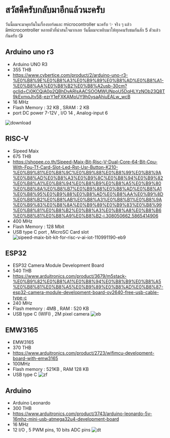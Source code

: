 # สวัสดีครับกลับมาอีกแล้วนะครับ
วันนี้ผมจะมาคุยกันในเรื่องบอร์ดและ microcontroller นะครับ ✨
จริง ๆ แล้วมีmicrocontroller หลายตัวที่น่าสนใจมากเลย 
วันนี้ผมจะหยิบมาให้ทุกคนรับชมกันสัก 5 ตัวแล้วกันครับ 😘

## Arduino uno r3
- Arduino UNO R3
- 355 THB
- https://www.cybertice.com/product/2/arduino-uno-r3-%E0%B8%9E%E0%B8%A3%E0%B9%89%E0%B8%AD%E0%B8%A1-%E0%B8%AA%E0%B8%B2%E0%B8%A2usb-30cm?gclid=Cj0KCQiA0p2QBhDvARIsAACSOOMWUNpoU5DqHLYzNOb23Q8T9kExmqJtv58-ezrY1eFXKAMoUY9h0ysaAhiuEALw_wcB
- 16 MHz
- Flash Memory : 32 KB , SRAM : 2 KB
- port DC power 7-12V , I/O 14 , Analog-input 6

![download](https://user-images.githubusercontent.com/88340264/153743389-dffc0d69-defe-4acc-ad9c-be4a6e0706df.jpg)


## RISC-V
- Sipeed Maix
- 675 THB
- https://shopee.co.th/Sipeed-Maix-Bit-Risc-V-Dual-Core-64-Bit-Cpu-With-Fpu-Tf-Card-Slot-Led-Rst-Usr-Button-K210-%E0%B9%81%E0%B8%9C%E0%B9%88%E0%B8%99%E0%B8%9A%E0%B8%AD%E0%B8%A3%E0%B9%8C%E0%B8%94%E0%B9%82%E0%B8%A1%E0%B8%94%E0%B8%B9%E0%B8%A5%E0%B9%80%E0%B8%8A%E0%B8%B7%E0%B9%88%E0%B8%AD%E0%B8%A1%E0%B8%95%E0%B9%88%E0%B8%AD%E0%B8%AA%E0%B9%8D%E0%B8%B2%E0%B8%AB%E0%B8%A3%E0%B8%B1%E0%B8%9A%E0%B9%83%E0%B8%8A%E0%B9%89%E0%B9%83%E0%B8%99%E0%B8%81%E0%B8%B2%E0%B8%A3%E0%B8%A8%E0%B8%B6%E0%B8%81%E0%B8%A9%E0%B8%B2-i.308050662.5865414906
- 400 MHz
- Flash Memory : 128 Mbit
- USB type C port , MicroSC Card slot
![sipeed-maix-bit-kit-for-risc-v-ai-iot-110991190-eb9](https://user-images.githubusercontent.com/88340264/153743364-14859000-c93b-441c-91d0-14d74b0290b9.jpg)


## ESP32
-  ESP32 Camera Module Development Board 
-  540 THB
-  https://www.arduitronics.com/product/3679/m5stack-%E0%B9%82%E0%B8%A1%E0%B8%94%E0%B8%B9%E0%B8%A5%E0%B8%81%E0%B8%A5%E0%B9%89%E0%B8%AD%E0%B8%87-esp32-camera-module-development-board-ov2640-free-usb-cable-type-c
-  240 MHz
-  Flash memory : 4MB , RAM : 520 KB
-  USB type C (WIFI) , 2M pixel camera
![eb](https://user-images.githubusercontent.com/88340264/153743341-43578b28-dc11-478a-8643-47f99cba5130.jpg)

## EMW3165
- EMW3165
- 370 THB
- https://www.arduitronics.com/product/2723/wifimcu-development-board-with-emw3165
- 100MHz
- Flash memory : 521KB , RAM 128 KB
- USB type C
![zf](https://user-images.githubusercontent.com/88340264/153743615-f17d44db-7216-40a3-ae70-20e83710d4c8.jpg)

## Arduino
- Arduino Leonardo
- 300 THB
- https://www.arduitronics.com/product/3743/arduino-leonardo-5v-16mhz-mini-usb-atmega32u4-development-board
- 16 MHz
- 12 I/O , 5 PWM pins, 10 bits ADC pins
![dt](https://user-images.githubusercontent.com/88340264/153743791-33a1221a-add0-4f31-bf95-e706a560573a.jpg)
